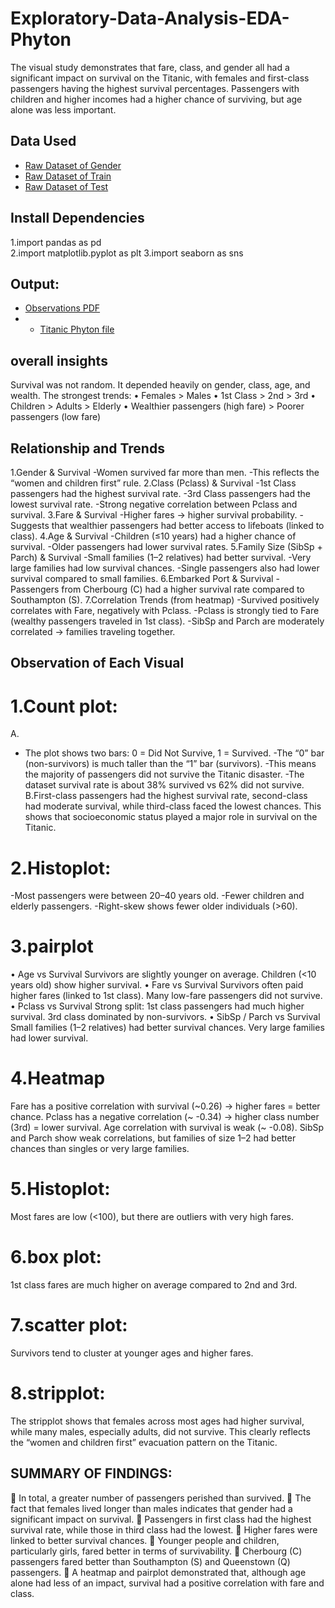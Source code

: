 # Exploratory-Data-Analysis-EDA-Phyton
The visual study demonstrates that fare, class, and gender all had a significant impact on survival on the Titanic, with females and first-class passengers having the highest survival percentages.  Passengers with children and higher incomes had a higher chance of surviving, but age alone was less important.
## Data Used
- <a href="https://github.com/nimmagantiharini/Exploratory-Data-Analysis-EDA-Phyton/blob/main/gender%20file%20titanic%201.csv"> Raw Dataset of Gender</a>
- <a href="https://github.com/nimmagantiharini/Exploratory-Data-Analysis-EDA-Phyton/blob/main/Train%20file%20titanic%203.csv"> Raw Dataset of Train</a>
- <a href="https://github.com/nimmagantiharini/Exploratory-Data-Analysis-EDA-Phyton/blob/main/Test%20file%20titanic%202.csv"> Raw Dataset of Test</a>
## Install Dependencies
1.import pandas as pd  
2.import matplotlib.pyplot as plt
3.import seaborn as sns
## Output:
- <a href="https://github.com/nimmagantiharini/Exploratory-Data-Analysis-EDA-Phyton/blob/main/TITANIC%20PDF.pdf"> Observations PDF </a>
- - <a href="https://github.com/nimmagantiharini/Exploratory-Data-Analysis-EDA-Phyton/blob/main/Titanic1-Copy1.ipynb"> Titanic Phyton file</a>
## overall insights
Survival was not random. It depended heavily on gender, class, age, and wealth. The strongest trends:
•	Females > Males
•	1st Class > 2nd > 3rd
•	Children > Adults > Elderly
•	Wealthier passengers (high fare) > Poorer passengers (low fare)
## Relationship and Trends
1.Gender & Survival
-Women survived far more than men.
-This reflects the “women and children first” rule.
2.Class (Pclass) & Survival
-1st Class passengers had the highest survival rate.
-3rd Class passengers had the lowest survival rate.
-Strong negative correlation between Pclass and survival.
3.Fare & Survival
-Higher fares → higher survival probability.
-Suggests that wealthier passengers had better access to lifeboats (linked to class).
4.Age & Survival
-Children (≤10 years) had a higher chance of survival.
-Older passengers had lower survival rates.
5.Family Size (SibSp + Parch) & Survival
-Small families (1–2 relatives) had better survival.
-Very large families had low survival chances.
-Single passengers also had lower survival compared to small families.
6.Embarked Port & Survival
-Passengers from Cherbourg (C) had a higher survival rate compared to Southampton (S).
7.Correlation Trends (from heatmap)
-Survived positively correlates with Fare, negatively with Pclass.
-Pclass is strongly tied to Fare (wealthy passengers traveled in 1st class).
-SibSp and Parch are moderately correlated → families traveling together.
## Observation of Each Visual
# 1.Count plot:
A. 
- The plot shows two bars: 0 = Did Not Survive, 1 = Survived.
 -The “0” bar (non-survivors) is much taller than the “1” bar (survivors).
 -This means the majority of passengers did not survive the Titanic disaster.
 -The dataset survival rate is about 38% survived vs 62% did not survive.
B.First-class passengers had the highest survival rate, second-class had moderate survival, while third-class faced the lowest chances. This shows that socioeconomic status played a major role in survival on the Titanic.
# 2.Histoplot:
 -Most passengers were between 20–40 years old.
 -Fewer children and elderly passengers.
  -Right-skew shows fewer older individuals (>60).
# 3.pairplot
•	Age vs Survival
Survivors are slightly younger on average.
Children (<10 years old) show higher survival.
•	Fare vs Survival
Survivors often paid higher fares (linked to 1st class).
Many low-fare passengers did not survive.
•	Pclass vs Survival
Strong split: 1st class passengers had much higher survival.
3rd class dominated by non-survivors.
•	SibSp / Parch vs Survival
Small families (1–2 relatives) had better survival chances.
Very large families had lower survival.
# 4.Heatmap
Fare has a positive correlation with survival (~0.26) → higher fares = better chance.
Pclass has a negative correlation (~ -0.34) → higher class number (3rd) = lower survival.
Age correlation with survival is weak (~ -0.08).
SibSp and Parch show weak correlations, but families of size 1–2 had better chances than singles or very large families.
# 5.Histoplot:
Most fares are low (<100), but there are outliers with very high fares.
# 6.box plot:
1st class fares are much higher on average compared to 2nd and 3rd.
# 7.scatter plot:
Survivors tend to cluster at younger ages and higher fares.
# 8.stripplot:
The stripplot shows that females across most ages had higher survival, while many males, especially adults, did not survive. This clearly reflects the “women and children first” evacuation pattern on the Titanic.

## SUMMARY OF FINDINGS:
	In total, a greater number of passengers perished than survived.
	The fact that females lived longer than males indicates that gender had a significant impact on survival.
	Passengers in first class had the highest survival rate, while those in third class had the lowest.
	Higher fares were linked to better survival chances.
	Younger people and children, particularly girls, fared better in terms of survivability.
	Cherbourg (C) passengers fared better than Southampton (S) and Queenstown (Q) passengers.
	A heatmap and pairplot demonstrated that, although age alone had less of an impact, survival had a positive correlation with fare and class.





